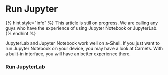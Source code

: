 # Run Jupyter

{% hint style="info" %}
This article is still on progress. We are calling any guys who have the experience of using Jupyter Notebook or JupyterLab.
{% endhint %}

JupyterLab and Jupyter Notebook work well on a-Shell. If you just want to run Jupyter Notebook on your device, you may have a look at Carnets. With a built-in interface, you will have an better experience there.

### Run JupyterLab
